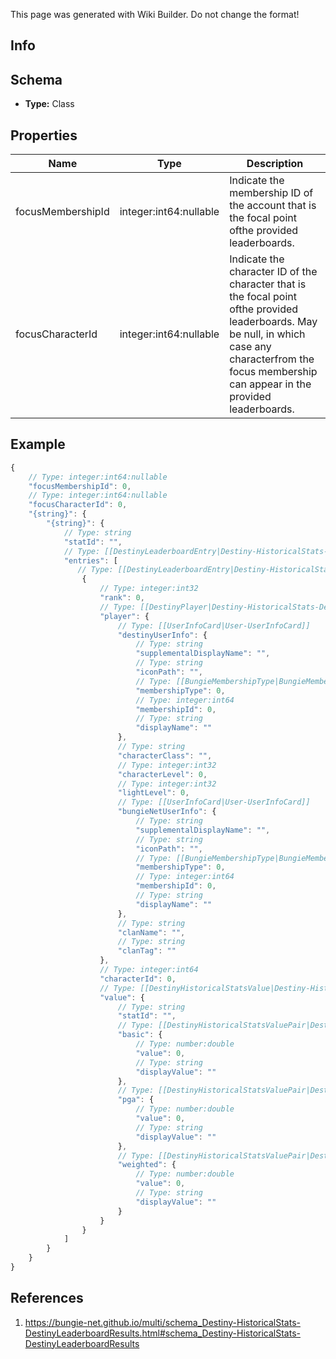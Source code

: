 <span class="wiki-builder">This page was generated with Wiki Builder. Do not change the format!</span>

## Info

## Schema
* **Type:** Class

## Properties
Name | Type | Description
---- | ---- | -----------
focusMembershipId | integer:int64:nullable | Indicate the membership ID of the account that is the focal point ofthe provided leaderboards.
focusCharacterId | integer:int64:nullable | Indicate the character ID of the character that is the focal point ofthe provided leaderboards. May be null, in which case any characterfrom the focus membership can appear in the provided leaderboards.

## Example
```javascript
{
    // Type: integer:int64:nullable
    "focusMembershipId": 0,
    // Type: integer:int64:nullable
    "focusCharacterId": 0,
    "{string}": {
        "{string}": {
            // Type: string
            "statId": "",
            // Type: [[DestinyLeaderboardEntry|Destiny-HistoricalStats-DestinyLeaderboardEntry]][]
            "entries": [
               // Type: [[DestinyLeaderboardEntry|Destiny-HistoricalStats-DestinyLeaderboardEntry]]
                {
                    // Type: integer:int32
                    "rank": 0,
                    // Type: [[DestinyPlayer|Destiny-HistoricalStats-DestinyPlayer]]
                    "player": {
                        // Type: [[UserInfoCard|User-UserInfoCard]]
                        "destinyUserInfo": {
                            // Type: string
                            "supplementalDisplayName": "",
                            // Type: string
                            "iconPath": "",
                            // Type: [[BungieMembershipType|BungieMembershipType]]:Enum
                            "membershipType": 0,
                            // Type: integer:int64
                            "membershipId": 0,
                            // Type: string
                            "displayName": ""
                        },
                        // Type: string
                        "characterClass": "",
                        // Type: integer:int32
                        "characterLevel": 0,
                        // Type: integer:int32
                        "lightLevel": 0,
                        // Type: [[UserInfoCard|User-UserInfoCard]]
                        "bungieNetUserInfo": {
                            // Type: string
                            "supplementalDisplayName": "",
                            // Type: string
                            "iconPath": "",
                            // Type: [[BungieMembershipType|BungieMembershipType]]:Enum
                            "membershipType": 0,
                            // Type: integer:int64
                            "membershipId": 0,
                            // Type: string
                            "displayName": ""
                        },
                        // Type: string
                        "clanName": "",
                        // Type: string
                        "clanTag": ""
                    },
                    // Type: integer:int64
                    "characterId": 0,
                    // Type: [[DestinyHistoricalStatsValue|Destiny-HistoricalStats-DestinyHistoricalStatsValue]]
                    "value": {
                        // Type: string
                        "statId": "",
                        // Type: [[DestinyHistoricalStatsValuePair|Destiny-HistoricalStats-DestinyHistoricalStatsValuePair]]
                        "basic": {
                            // Type: number:double
                            "value": 0,
                            // Type: string
                            "displayValue": ""
                        },
                        // Type: [[DestinyHistoricalStatsValuePair|Destiny-HistoricalStats-DestinyHistoricalStatsValuePair]]
                        "pga": {
                            // Type: number:double
                            "value": 0,
                            // Type: string
                            "displayValue": ""
                        },
                        // Type: [[DestinyHistoricalStatsValuePair|Destiny-HistoricalStats-DestinyHistoricalStatsValuePair]]
                        "weighted": {
                            // Type: number:double
                            "value": 0,
                            // Type: string
                            "displayValue": ""
                        }
                    }
                }
            ]
        }
    }
}

```

## References
1. https://bungie-net.github.io/multi/schema_Destiny-HistoricalStats-DestinyLeaderboardResults.html#schema_Destiny-HistoricalStats-DestinyLeaderboardResults
